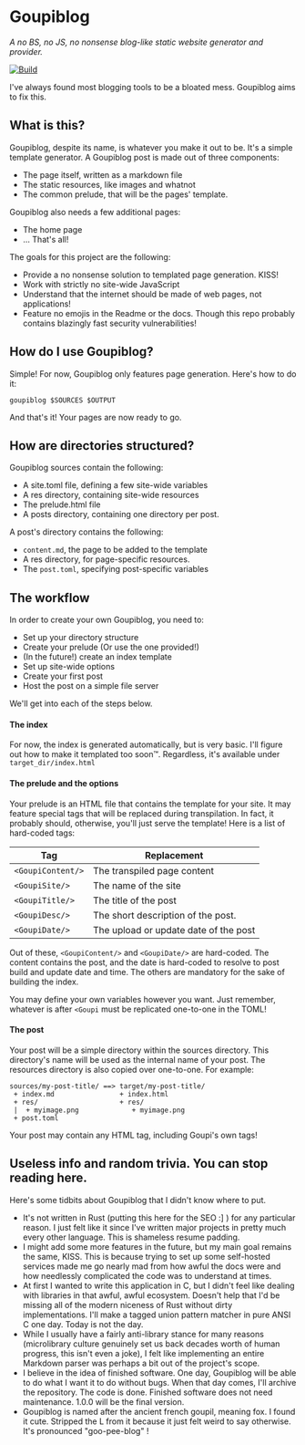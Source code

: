 # Goupiblog
*A no BS, no JS, no nonsense blog-like static website generator and provider.*

[![Build](https://github.com/fleefie/goupiblog/actions/workflows/rust.yml/badge.svg)](https://github.com/fleefie/goupiblog/actions/workflows/rust.yml)

I've always found most blogging tools to be a bloated mess. Goupiblog aims to
fix this.

## What is this?

Goupiblog, despite its name, is whatever you make it out to be. It's a simple
template generator. A Goupiblog post is made out of three components:
- The page itself, written as a markdown file
- The static resources, like images and whatnot
- The common prelude, that will be the pages' template.

Goupiblog also needs a few additional pages:
- The home page
- ... That's all!

The goals for this project are the following:
- Provide a no nonsense solution to templated page generation. KISS!
- Work with strictly no site-wide JavaScript
- Understand that the internet should be made of web pages, not applications!
- Feature no emojis in the Readme or the docs. Though this repo
probably contains blazingly fast security vulnerabilities!

## How do I use Goupiblog?

Simple! For now, Goupiblog only features page generation. Here's how to do it:

``goupiblog $SOURCES $OUTPUT``

And that's it! Your pages are now ready to go. 

## How are directories structured?

Goupiblog sources contain the following:
- A site.toml file, defining a few site-wide variables
- A res directory, containing site-wide resources
- The prelude.html file
- A posts directory, containing one directory per post.

A post's directory contains the following:
- ``content.md``, the page to be added to the template
- A res directory, for page-specific resources.
- The ``post.toml``, specifying post-specific variables

## The workflow

In order to create your own Goupiblog, you need to:

- Set up your directory structure
- Create your prelude (Or use the one provided!)
- (In the future!) create an index template
- Set up site-wide options
- Create your first post
- Host the post on a simple file server

We'll get into each of the steps below.

#### The index

For now, the index is generated automatically, but is very basic.
I'll figure out how to make it templated too soon:tm:. Regardless,
it's available under ``target_dir/index.html``

#### The prelude and the options

Your prelude is an HTML file that contains the template for your site. 
It may feature special tags that will be replaced during transpilation. 
In fact, it probably should, otherwise, you'll just serve the template!
Here is a list of hard-coded tags:

| Tag                   | Replacement                           |
|-----------------------|---------------------------------------|
| ``<GoupiContent/>``   | The transpiled page content           |
| ``<GoupiSite/>``      | The name of the site                  |
| ``<GoupiTitle/>``     | The title of the post                 |
| ``<GoupiDesc/>``      | The short description of the post.    |
| ``<GoupiDate/>``      | The upload or update date of the post |

Out of these, ``<GoupiContent/>`` and ``<GoupiDate/>`` are hard-coded.
The content contains the post, and the date is hard-coded to resolve to post
build and update date and time. The others are mandatory for the sake of
building the index.

You may define your own variables however you want. Just remember,
whatever is after ``<Goupi`` must be replicated one-to-one in the TOML!

#### The post

Your post will be a simple directory within the sources directory.
This directory's name will be used as the internal name of your post. The resources directory is also copied over one-to-one. For example:

```plaintext
sources/my-post-title/ ==> target/my-post-title/
 + index.md                + index.html
 + res/                    + res/
 |  + myimage.png             + myimage.png
 + post.toml               
```

Your post may contain any HTML tag, including Goupi's own tags!

## Useless info and random trivia. You can stop reading here.

Here's some tidbits about Goupiblog that I didn't know where to put.

- It's not written in Rust (putting this here for the SEO :] ) for any
particular reason. I just felt like it since I've written major projects in 
pretty much every other language. This is shameless resume padding.
- I might add some more features in the future, but my main goal remains the
same, KISS. This is because trying to set up some self-hosted services made
me go nearly mad from how awful the docs were and how needlessly complicated
the code was to understand at times.
- At first I wanted to write this application in C, but I didn't feel like
dealing with libraries in that awful, awful ecosystem. Doesn't help that I'd
be missing all of the modern niceness of Rust without dirty implementations.
I'll make a tagged union pattern matcher in pure ANSI C one day. Today is not
the day.
- While I usually have
a fairly anti-library stance for many reasons (microlibrary culture genuinely
set us back decades worth of human progress, this isn't even a joke), I felt
like implementing an entire Markdown parser was perhaps a bit out of the
project's scope.
- I believe in the idea of finished software. One day, Goupiblog will be able 
to do what I want it to do without bugs. When that day comes, I'll archive the
repository. The code is done. Finished software does not need maintenance.
1.0.0 will be the final version.
- Goupiblog is named after the ancient french goupil, meaning fox. I found it
cute. Stripped the L from it because it just felt weird to say otherwise.
It's pronounced "goo-pee-blog" !

